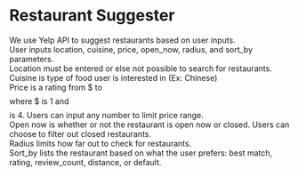 # Restaurant Suggester
We use Yelp API to suggest restaurants based on user inputs.  
User inputs location, cuisine, price, open_now, radius, and sort_by parameters.  
Location must be entered or else not possible to search for restaurants.  
Cuisine is type of food user is interested in (Ex: Chinese)  
Price is a rating from $ to $$$$ where $ is 1 and $$$$ is 4. Users can input any number to limit price range.  
Open now is whether or not the restaurant is open now or closed. Users can choose to filter out closed restaurants.  
Radius limits how far out to check for restaurants.  
Sort_by lists the restaurant based on what the user prefers: best match, rating, review_count, distance, or default.


